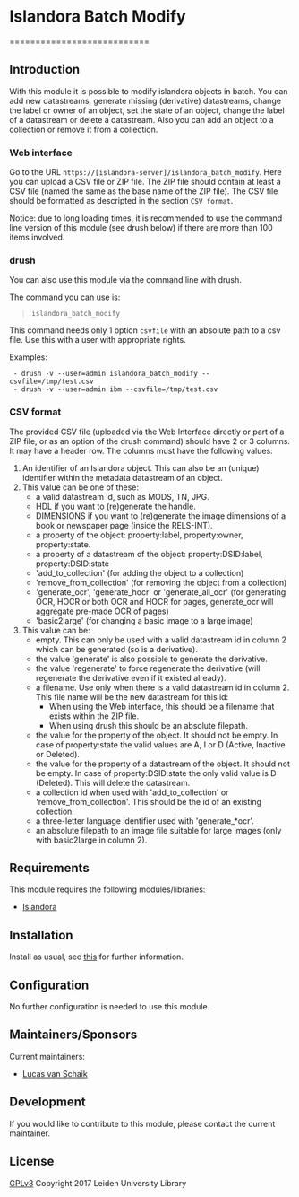 # Islandora Batch Modify
===========================

## Introduction

With this module it is possible to modify islandora objects in batch. You can add new datastreams, generate missing (derivative) datastreams, change the label or owner of an object, set the state of an object, change the label of a datastream or delete a datastream.
Also you can add an object to a collection or remove it from a collection.

### Web interface

Go to the URL `https://[islandora-server]/islandora_batch_modify`. Here you can upload a CSV file or ZIP file. The ZIP file should contain at least a CSV file (named the same as the base name of the ZIP file). The CSV file should be formatted as descripted in the section `CSV format`.

Notice: due to long loading times, it is recommended to use the command line version of this module (see drush below) if there are more than 100 items involved.

### drush

You can also use this module via the command line with drush.

The command you can use is:

> `islandora_batch_modify`

This command needs only 1 option `csvfile` with an absolute path to a csv file.
Use this with a user with appropriate rights.


Examples:
```
 - drush -v --user=admin islandora_batch_modify --csvfile=/tmp/test.csv
 - drush -v --user=admin ibm --csvfile=/tmp/test.csv
```

### CSV format

The provided CSV file (uploaded via the Web Interface directly or part of a ZIP file, or as an option of the drush command) should have 2 or 3 columns. It may have a header row.
The columns must have the following values:

1. An identifier of an Islandora object. This can also be an (unique) identifier within the metadata datastream of an object.
2. This value can be one of these:
   * a valid datastream id, such as MODS, TN, JPG.
   * HDL if you want to (re)generate the handle.
   * DIMENSIONS if you want to (re)generate the image dimensions of a book or newspaper page (inside the RELS-INT).
   * a property of the object: property:label, property:owner, property:state.
   * a property of a datastream of the object: property:DSID:label, property:DSID:state
   * 'add_to_collection' (for adding the object to a collection)
   * 'remove_from_collection' (for removing the object from a collection)
   * 'generate_ocr', 'generate_hocr' or 'generate_all_ocr' (for generating OCR, HOCR or both OCR and HOCR for pages, generate_ocr will aggregate pre-made OCR of pages)
   * 'basic2large' (for changing a basic image to a large image)
3. This value can be:
   * empty. This can only be used with a valid datastream id in column 2 which can be generated (so is a derivative).
   * the value 'generate' is also possible to generate the derivative.
   * the value 'regenerate' to force regenerate the derivative (will regenerate the derivative even if it existed already).
   * a filename. Use only when there is a valid datastream id in column 2. This file name will be the new datastream for this id:
     * When using the Web interface, this should be a filename that exists within the ZIP file.
     * When using drush this should be an absolute filepath.
   * the value for the property of the object. It should not be empty. In case of property:state the valid values are A, I or D  (Active, Inactive or Deleted).
   * the value for the property of a datastream of the object. It should not be empty. In case of property:DSID:state the only valid value is D (Deleted). This will delete the datastream.
   * a collection id when used with 'add_to_collection' or 'remove_from_collection'. This should be the id of an existing collection.
   * a three-letter language identifier used with 'generate_*ocr'.
   * an absolute filepath to an image file suitable for large images (only with basic2large in column 2).


## Requirements

This module requires the following modules/libraries:

* [Islandora](https://github.com/islandora/islandora)

## Installation
 
Install as usual, see [this](https://drupal.org/documentation/install/modules-themes/modules-7) for further information.
 
## Configuration

No further configuration is needed to use this module. 

## Maintainers/Sponsors

Current maintainers:

* [Lucas van Schaik](https://github.com/lucasvanschaik)

## Development

If you would like to contribute to this module, please contact the current maintainer.

## License

[GPLv3](LICENSE.txt)
Copyright 2017 Leiden University Library

